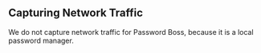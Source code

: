 ## Capturing Network Traffic

We do not capture network traffic for Password Boss, because it is a local password manager.
